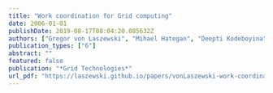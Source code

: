 ```yaml
---
title: "Work coordination for Grid computing"
date: 2006-01-01
publishDate: 2019-08-17T08:04:20.085632Z
authors: ["Gregor von Laszewski", "Mihael Hategan", "Deepti Kodeboyina"]
publication_types: ["6"]
abstract: ""
featured: false
publication: "*Grid Technologies*"
url_pdf: "https://laszewski.github.io/papers/vonLaszewski-work-coordination.pdf"
---
```


